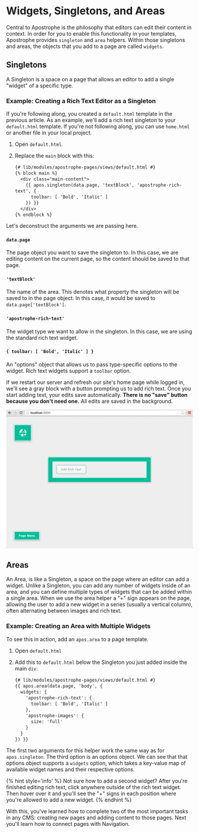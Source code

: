 # Widgets, Singletons, and Areas

Central to Apostrophe is the philosophy that editors can edit their content in context. In order for you to enable this functionality in your templates, Apostrophe provides `singleton` and `area` helpers. Within those singletons and areas, the objects that you add to a page are called `widgets`.

## Singletons

A Singleton is a space on a page that allows an editor to add a single "widget" of a specific type.

### Example: Creating a Rich Text Editor as a Singleton

If you're following along, you created a `default.html` template in the previous article. As an example, we'll add a rich text singleton to your `default.html` template. If you're not following along, you can use `home.html` or another file in your local project.

1. Open `default.html`.

2. Replace the `main` block with this:

    ```markup
    {# lib/modules/apostrophe-pages/views/default.html #}
    {% block main %}
      <div class="main-content">
        {{ apos.singleton(data.page, 'textBlock', 'apostrophe-rich-text', {
          toolbar: [ 'Bold', 'Italic' ]
        }) }}
      </div>
    {% endblock %}
    ```

Let's deconstruct the arguments we are passing here.

#### `data.page`

The page object you want to save the singleton to. In this case, we are editing content on the current page, so the content should be saved to that page.

#### `'textBlock'`

The name of the area. This denotes what property the singleton will be saved to in the page object. In this case, it would be saved to `data.page['textBlock']`.

#### `'apostrophe-rich-text'`

The widget type we want to allow in the singleton. In this case, we are using the standard rich text widget.

#### `{ toolbar: [ 'Bold', 'Italic' ] }`

An "options" object that allows us to pass type-specific options to the widget. Rich text widgets support a `toolbar` option.

If we restart our server and refresh our site's home page while logged in, we'll see a gray block with a button prompting us to add rich text. Once you start adding text, your edits save automatically. **There is no "save" button because you don't need one.** All edits are saved in the background.

![](/images/assets/boilerplate_singleton.png)

## Areas

An Area, is like a Singleton, a space on the page where an editor can add a widget. Unlike a Singleton, you can add any number of widgets inside of an area, and you can define multiple types of widgets that can be added within a single area. When we use the area helper a "+" sign appears on the page, allowing the user to add a new widget in a series \(usually a vertical column\), often alternating between images and rich text.

### Example: Creating an Area with Multiple Widgets

To see this in action, add an `apos.area` to a page template.

1. Open `default.html`

2. Add this to `default.html` below the Singleton you just added inside the main `div`:

    ```markup
    {# lib/modules/apostrophe-pages/views/default.html #}
    {{ apos.area(data.page, 'body', {
      widgets: {
        'apostrophe-rich-text': {
          toolbar: [ 'Bold', 'Italic' ]
        },
        'apostrophe-images': {
          size: 'full'
        }
      }
    }) }}
    ```

The first two arguments for this helper work the same way as for `apos.singleton`. The third option is an options object. We can see that that options object supports a `widgets` option, which takes a key-value map of available widget names and their respective options.

{% hint style='info' %}
Not sure how to add a second widget? After you're finished editing rich text, click anywhere outside of the rich text widget. Then hover over it and you'll see the "+" signs in each position where you're allowed to add a new widget.
{% endhint %}

With this, you've learned how to complete two of the most important tasks in any CMS: creating new pages and adding content to those pages. Next you'll learn how to connect pages with Navigation.
